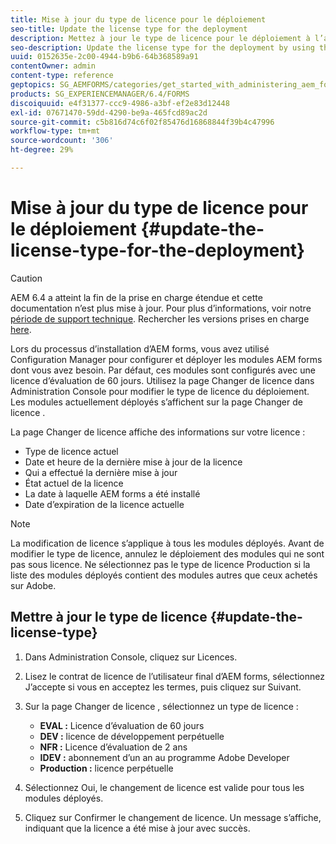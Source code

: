 ```yaml
---
title: Mise à jour du type de licence pour le déploiement
seo-title: Update the license type for the deployment
description: Mettez à jour le type de licence pour le déploiement à l’aide de la page Changer de licence dans Administration Console.
seo-description: Update the license type for the deployment by using the Change License page in administration console.
uuid: 0152635e-2c00-4944-b9b6-64b368589a91
contentOwner: admin
content-type: reference
geptopics: SG_AEMFORMS/categories/get_started_with_administering_aem_forms_on_jee
products: SG_EXPERIENCEMANAGER/6.4/FORMS
discoiquuid: e4f31377-ccc9-4986-a3bf-ef2e83d12448
exl-id: 07671470-59dd-4290-be9a-465fcd89ac2d
source-git-commit: c5b816d74c6f02f85476d16868844f39b4c47996
workflow-type: tm+mt
source-wordcount: '306'
ht-degree: 29%

---
```


# Mise à jour du type de licence pour le déploiement {#update-the-license-type-for-the-deployment}

>[!CAUTION]
>
>AEM 6.4 a atteint la fin de la prise en charge étendue et cette documentation n’est plus mise à jour. Pour plus d’informations, voir notre [période de support technique](https://helpx.adobe.com/fr/support/programs/eol-matrix.html). Rechercher les versions prises en charge [here](https://experienceleague.adobe.com/docs/?lang=fr).

Lors du processus d’installation d’AEM forms, vous avez utilisé Configuration Manager pour configurer et déployer les modules AEM forms dont vous avez besoin. Par défaut, ces modules sont configurés avec une licence d’évaluation de 60 jours. Utilisez la page Changer de licence dans Administration Console pour modifier le type de licence du déploiement. Les modules actuellement déployés s’affichent sur la page Changer de licence .

La page Changer de licence affiche des informations sur votre licence :

* Type de licence actuel
* Date et heure de la dernière mise à jour de la licence
* Qui a effectué la dernière mise à jour
* État actuel de la licence
* La date à laquelle AEM forms a été installé
* Date d’expiration de la licence actuelle

>[!NOTE]
>
>La modification de licence s’applique à tous les modules déployés. Avant de modifier le type de licence, annulez le déploiement des modules qui ne sont pas sous licence. Ne sélectionnez pas le type de licence Production si la liste des modules déployés contient des modules autres que ceux achetés sur Adobe.

## Mettre à jour le type de licence {#update-the-license-type}

1. Dans Administration Console, cliquez sur Licences.
1. Lisez le contrat de licence de l’utilisateur final d’AEM forms, sélectionnez J’accepte si vous en acceptez les termes, puis cliquez sur Suivant.
1. Sur la page Changer de licence , sélectionnez un type de licence :

   * **EVAL :** Licence d’évaluation de 60 jours
   * **DEV :** licence de développement perpétuelle
   * **NFR :** Licence d’évaluation de 2 ans
   * **IDEV :** abonnement d’un an au programme Adobe Developer
   * **Production :** licence perpétuelle

1. Sélectionnez Oui, le changement de licence est valide pour tous les modules déployés.
1. Cliquez sur Confirmer le changement de licence. Un message s’affiche, indiquant que la licence a été mise à jour avec succès.
